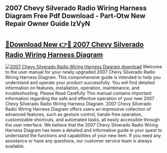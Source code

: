 ## 2007 Chevy Silverado Radio Wiring Harness Diagram Free Pdf Download - Part-Otw New Repair Owner Guide lzVyN

# <h2><a href="http://dft4k7.blite.top/?on=2007+Chevy+Silverado+Radio+Wiring+Harness+Diagram">🔗Download New 👉🔴 2007 Chevy Silverado Radio Wiring Harness Diagram</a></h2>

[![2007 Chevy Silverado Radio Wiring Harness Diagram download](https://i.imgur.com/lujVjoI.png)](http://dft4k7.blite.top/?on=2007+Chevy+Silverado+Radio+Wiring+Harness+Diagram)
Welcome to the user manual for your newly upgraded 2007 Chevy Silverado Radio Wiring Harness Diagram. This comprehensive guide is intended to help you understand and operate your product successfully. You will find detailed information on features, installation, operation, maintenance, and troubleshooting. Please Read Carefully This manual contains important information regarding the safe and effective operation of your new 2007 Chevy Silverado Radio Wiring Harness Diagram. 2007 Chevy Silverado Radio Wiring Harness Diagram offers users an impressive collection of advanced features, such as gesture control, hands-free operation, customizable shortcuts, and automated tasks, all easily accessible through the user interface. We believe that the 2007 Chevy Silverado Radio Wiring Harness Diagram has been a detailed and informative guide in your quest to understand the functions and capabilities of your new item. If you need any assistance or have any questions, our customer service team is always available.
